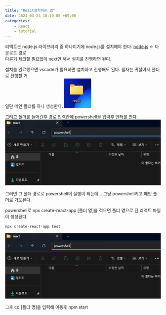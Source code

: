 ```yaml
---
title: "React설치하는 법"
date: 2024-03-24 18:19:00 +09:00
categories: 
    - React
    - tutorial
---
```


 리액트는 node.js 라이브러리 중 하나이기에 node.js를 설치해야 한다. [node.js](https://nodejs.org/en/download) <- 다운로드 경로  
다른거 체크할 필요없이 next만 해서 설치를 진행하면 된다.

설치를 완료했으면 vscode가 필요하면 설치하고 진행해도 된다. 필자는 귀찮아서 폴더로 진행할 거  
일단 메인 폴더를 하나 생성한다.
<img src="/img/화면 캡처 2024-03-27 223723.png">
 
그리고 폴더를 들어간후 경로 입력칸에 powershell을 입력후 엔터를 친다.
<img src="/img/화면 캡처 2024-03-27 224241.png">

그러면 그 폴더 경로로 powershell이 실행이 되는데 .. 
그냥 powershell키고 메인 폴더로 가도된다.
   
powershell로 npx create-react-app [폴더 명]을 적으면  폴더 명으로 된 리액트 파일이 생성된다.  
```shell
npx create-react-app test
```
<img src="/img/화면 캡처 2024-03-27 224241.png">

그후 cd [폴더 명]을 입력해 이동후 npm start